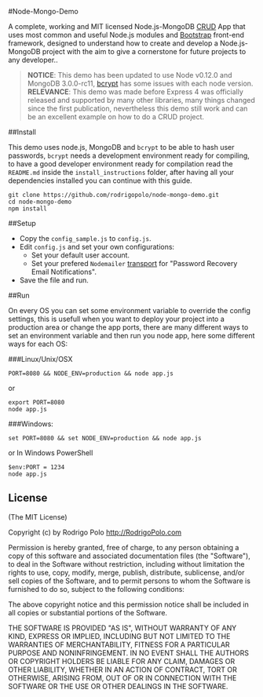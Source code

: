 #Node-Mongo-Demo

A complete, working and MIT licensed Node.js-MongoDB [CRUD](http://en.wikipedia.org/wiki/Create,_read,_update_and_delete) App that uses most common and useful Node.js modules and [Bootstrap](http://getbootstrap.com/) front-end framework, designed to understand how to create and develop a Node.js-MongoDB project with the aim to give a cornerstone for future projects to any developer..

>**NOTICE**: This demo has been updated to use Node v0.12.0 and MongoDB 3.0.0-rc11, [bcrypt](https://www.npmjs.com/package/bcrypt) has some issues with each node version.  
>**RELEVANCE**: This demo was made before Express 4 was officially released and supported by many other libraries, many things changed since the first publication, nevertheless this demo still work and can be an excellent example on how to do a CRUD project.

##Install

This demo uses node.js, MongoDB and `bcrypt` to be able to hash user passwords, `bcrypt` needs a development environment ready for compiling, to have a good developer environment ready for compilation read the `README.md` inside the `install_instructions` folder, after having all your dependencies installed you can continue with this guide.


```
git clone https://github.com/rodrigopolo/node-mongo-demo.git
cd node-mongo-demo
npm install
```

##Setup


* Copy the `config_sample.js` to `config.js`.
* Edit `config.js` and set your own configurations:
  * Set your default user account.
  * Set your prefered `Nodemailer` [transport](http://www.nodemailer.com/docs/transports) for "Password Recovery Email Notifications".
* Save the file and run.


##Run

On every OS you can set some environment variable to override the config settings, this is usefull when you want to deploy your project into a production area or change the app ports, there are many different ways to set an environment variable and then run you node app, here some different ways for each OS: 


###Linux/Unix/OSX

```
PORT=8080 && NODE_ENV=production && node app.js
```

or

```
export PORT=8080
node app.js
```

###Windows:

```
set PORT=8080 && set NODE_ENV=production && node app.js
```

or In Windows PowerShell

```
$env:PORT = 1234
node app.js
```

## License

(The MIT License)

Copyright (c) by Rodrigo Polo http://RodrigoPolo.com

Permission is hereby granted, free of charge, to any person obtaining a copy
of this software and associated documentation files (the "Software"), to deal
in the Software without restriction, including without limitation the rights
to use, copy, modify, merge, publish, distribute, sublicense, and/or sell
copies of the Software, and to permit persons to whom the Software is
furnished to do so, subject to the following conditions:

The above copyright notice and this permission notice shall be included in
all copies or substantial portions of the Software.

THE SOFTWARE IS PROVIDED "AS IS", WITHOUT WARRANTY OF ANY KIND, EXPRESS OR
IMPLIED, INCLUDING BUT NOT LIMITED TO THE WARRANTIES OF MERCHANTABILITY,
FITNESS FOR A PARTICULAR PURPOSE AND NONINFRINGEMENT. IN NO EVENT SHALL THE
AUTHORS OR COPYRIGHT HOLDERS BE LIABLE FOR ANY CLAIM, DAMAGES OR OTHER
LIABILITY, WHETHER IN AN ACTION OF CONTRACT, TORT OR OTHERWISE, ARISING FROM,
OUT OF OR IN CONNECTION WITH THE SOFTWARE OR THE USE OR OTHER DEALINGS IN
THE SOFTWARE.